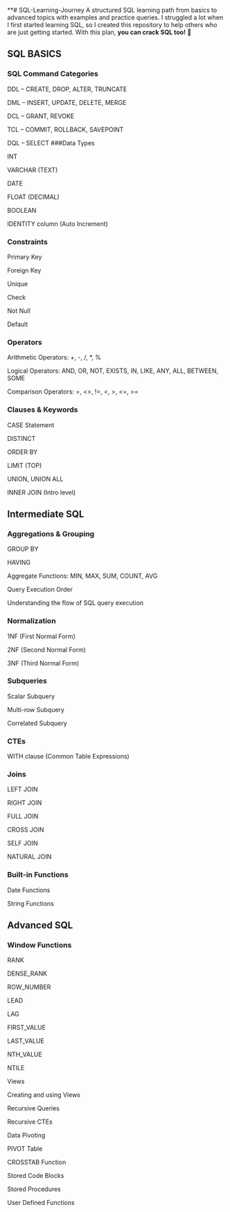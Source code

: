 **# SQL-Learning-Journey
A structured SQL learning path from basics to advanced topics with examples and practice queries.
I struggled a lot when I first started learning SQL, so I created this repository to help others who are just getting started. With this plan, **you can crack SQL too!** 💪
## SQL BASICS 
### SQL Command Categories
DDL – CREATE, DROP, ALTER, TRUNCATE

DML – INSERT, UPDATE, DELETE, MERGE

DCL – GRANT, REVOKE

TCL – COMMIT, ROLLBACK, SAVEPOINT

DQL – SELECT
###Data Types

INT

VARCHAR (TEXT)

DATE

FLOAT (DECIMAL)

BOOLEAN

IDENTITY column (Auto Increment)

### Constraints

Primary Key

Foreign Key

Unique

Check

Not Null

Default

### Operators

Arithmetic Operators: +, -, /, *, %

Logical Operators: AND, OR, NOT, EXISTS, IN, LIKE, ANY, ALL, BETWEEN, SOME

Comparison Operators: =, <>, !=, <, >, <=, >=

### Clauses & Keywords

CASE Statement

DISTINCT

ORDER BY

LIMIT (TOP)

UNION, UNION ALL

INNER JOIN (Intro level)

## Intermediate SQL
### Aggregations & Grouping

GROUP BY

HAVING

Aggregate Functions: MIN, MAX, SUM, COUNT, AVG

Query Execution Order

Understanding the flow of SQL query execution

### Normalization

1NF (First Normal Form)

2NF (Second Normal Form)

3NF (Third Normal Form)

### Subqueries

Scalar Subquery

Multi-row Subquery

Correlated Subquery
### CTEs

WITH clause (Common Table Expressions)

### Joins

LEFT JOIN

RIGHT JOIN

FULL JOIN

CROSS JOIN

SELF JOIN

NATURAL JOIN

### Built-in Functions

Date Functions

String Functions

## Advanced SQL

### Window Functions

RANK

DENSE_RANK

ROW_NUMBER

LEAD

LAG

FIRST_VALUE

LAST_VALUE

NTH_VALUE

NTILE

Views

Creating and using Views

Recursive Queries

Recursive CTEs

Data Pivoting

PIVOT Table

CROSSTAB Function

Stored Code Blocks

Stored Procedures

User Defined Functions




